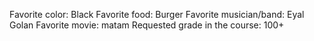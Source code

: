 Favorite color: Black
Favorite food: Burger
Favorite musician/band: Eyal Golan
Favorite movie: matam
Requested grade in the course: 100+

